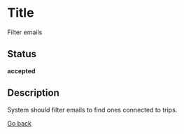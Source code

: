 # Title

Filter emails

## Status

**accepted**

## Description

System should filter emails to find ones connected to trips.  

[Go back](../README.md)